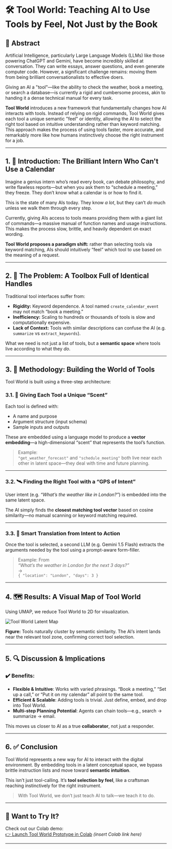 # 🛠️ Tool World: Teaching AI to Use Tools by Feel, Not Just by the Book

## 📄 Abstract

Artificial Intelligence, particularly Large Language Models (LLMs) like those powering ChatGPT and Gemini, have become incredibly skilled at conversation. They can write essays, answer questions, and even generate computer code. However, a significant challenge remains: moving them from being brilliant conversationalists to effective doers.

Giving an AI a "tool"—like the ability to check the weather, book a meeting, or search a database—is currently a rigid and cumbersome process, akin to handing it a dense technical manual for every task.

**Tool World** introduces a new framework that fundamentally changes how AI interacts with tools. Instead of relying on rigid commands, Tool World gives each tool a unique semantic "feel" or identity, allowing the AI to select the right tool based on intuitive understanding rather than keyword matching. This approach makes the process of using tools faster, more accurate, and remarkably more like how humans instinctively choose the right instrument for a job.

---

## 1. 🧠 Introduction: The Brilliant Intern Who Can't Use a Calendar

Imagine a genius intern who’s read every book, can debate philosophy, and write flawless reports—but when you ask them to “schedule a meeting,” they freeze. They don’t know what a calendar is or how to find it.

This is the state of many AIs today. They know *a lot*, but they can’t *do* much unless we walk them through every step.

Currently, giving AIs access to tools means providing them with a giant list of commands—a massive manual of function names and usage instructions. This makes the process slow, brittle, and heavily dependent on exact wording.

**Tool World proposes a paradigm shift:** rather than selecting tools via keyword matching, AIs should intuitively “feel” which tool to use based on the meaning of a request.

---

## 2. 🧰 The Problem: A Toolbox Full of Identical Handles

Traditional tool interfaces suffer from:

- **Rigidity:** Keyword dependence. A tool named `create_calendar_event` may not match “book a meeting.”
- **Inefficiency:** Scaling to hundreds or thousands of tools is slow and computationally expensive.
- **Lack of Context:** Tools with similar descriptions can confuse the AI (e.g. `summarize` vs `extract_keywords`).

What we need is not just a list of tools, but a **semantic space** where tools live according to what they *do*.

---

## 3. 🧬 Methodology: Building the World of Tools

Tool World is built using a three-step architecture:

### 3.1. 🧲 Giving Each Tool a Unique “Scent”

Each tool is defined with:
- A name and purpose
- Argument structure (input schema)
- Sample inputs and outputs

These are embedded using a language model to produce a **vector embedding**—a high-dimensional “scent” that represents the tool’s function.

> Example:  
> `"get_weather_forecast"` and `"schedule_meeting"` both live near each other in latent space—they deal with time and future planning.

---

### 3.2. 🛰️ Finding the Right Tool with a “GPS of Intent”

User intent (e.g. *“What’s the weather like in London?”*) is embedded into the same latent space.

The AI simply finds the **closest matching tool vector** based on cosine similarity—no manual scanning or keyword matching required.

---

### 3.3. 🤖 Smart Translation from Intent to Action

Once the tool is selected, a second LLM (e.g. Gemini 1.5 Flash) extracts the arguments needed by the tool using a prompt-aware form-filler.

> Example: From  
> *“What’s the weather in London for the next 3 days?”*  
> →  
> `{ "location": "London", "days": 3 }`

---

## 4. 🗺️ Results: A Visual Map of Tool World

Using UMAP, we reduce Tool World to 2D for visualization.

![Tool World Latent Map](link-to-your-image-if-you-host-it.png)

**Figure:** Tools naturally cluster by semantic similarity. The AI’s intent lands near the relevant tool zone, confirming correct tool selection.

---

## 5. 🔍 Discussion & Implications

### ✔️ Benefits:
- **Flexible & Intuitive**: Works with varied phrasings. “Book a meeting,” “Set up a call,” or “Put it on my calendar” all point to the same tool.
- **Efficient & Scalable**: Adding tools is trivial. Just define, embed, and drop into Tool World.
- **Multi-step Planning Potential**: Agents can chain tools—e.g., search → summarize → email.

This moves us closer to AI as a true **collaborator**, not just a responder.

---

## 6. ✅ Conclusion

Tool World represents a new way for AI to interact with the digital environment. By embedding tools in a latent conceptual space, we bypass brittle instruction lists and move toward **semantic intuition**.

This isn’t just tool-calling. It’s **tool selection by feel**, like a craftsman reaching instinctively for the right instrument.

> With Tool World, we don’t just teach AI to talk—we teach it to do.

---

## 🚀 Want to Try It?

Check out our Colab demo:  
[👉 Launch Tool World Prototype in Colab](#) *(insert Colab link here)*

---

